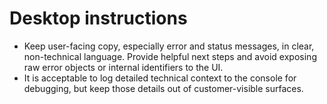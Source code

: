# Desktop instructions

- Keep user-facing copy, especially error and status messages, in clear, non-technical language. Provide helpful next steps and avoid exposing raw error objects or internal identifiers to the UI.
- It is acceptable to log detailed technical context to the console for debugging, but keep those details out of customer-visible surfaces.
